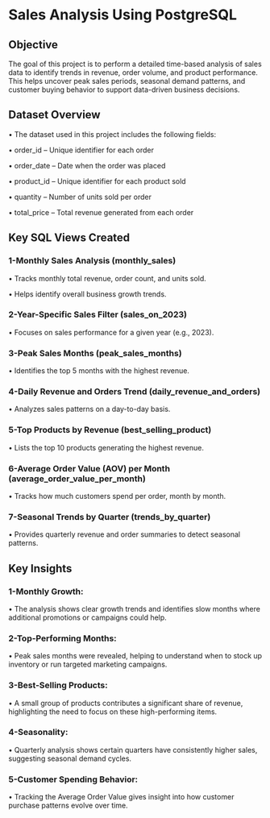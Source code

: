 # Sales Analysis Using PostgreSQL

## Objective

The goal of this project is to perform a detailed time-based analysis of sales data to identify trends in revenue, order volume, and product performance. This helps uncover peak sales periods, seasonal demand patterns, and customer buying behavior to support data-driven business decisions.

## Dataset Overview

 • The dataset used in this project includes the following fields:

 • order_id – Unique identifier for each order

 • order_date – Date when the order was placed

 • product_id – Unique identifier for each product sold

 • quantity – Number of units sold per order

 • total_price – Total revenue generated from each order

## Key SQL Views Created

### 1-Monthly Sales Analysis (monthly_sales)

 • Tracks monthly total revenue, order count, and units sold.

 • Helps identify overall business growth trends.

### 2-Year-Specific Sales Filter (sales_on_2023)

 • Focuses on sales performance for a given year (e.g., 2023).

### 3-Peak Sales Months (peak_sales_months)

 • Identifies the top 5 months with the highest revenue.

### 4-Daily Revenue and Orders Trend (daily_revenue_and_orders)

 • Analyzes sales patterns on a day-to-day basis.

### 5-Top Products by Revenue (best_selling_product)

 • Lists the top 10 products generating the highest revenue.

### 6-Average Order Value (AOV) per Month (average_order_value_per_month)

 • Tracks how much customers spend per order, month by month.

### 7-Seasonal Trends by Quarter (trends_by_quarter)

 • Provides quarterly revenue and order summaries to detect seasonal patterns.

## Key Insights

### 1-Monthly Growth:
 • The analysis shows clear growth trends and identifies slow months where additional promotions or campaigns could help.

### 2-Top-Performing Months:
 • Peak sales months were revealed, helping to understand when to stock up inventory or run targeted marketing campaigns.

### 3-Best-Selling Products:
 • A small group of products contributes a significant share of revenue, highlighting the need to focus on these high-performing items.

### 4-Seasonality:
 • Quarterly analysis shows certain quarters have consistently higher sales, suggesting seasonal demand cycles.

### 5-Customer Spending Behavior:
 • Tracking the Average Order Value gives insight into how customer purchase patterns evolve over time.
